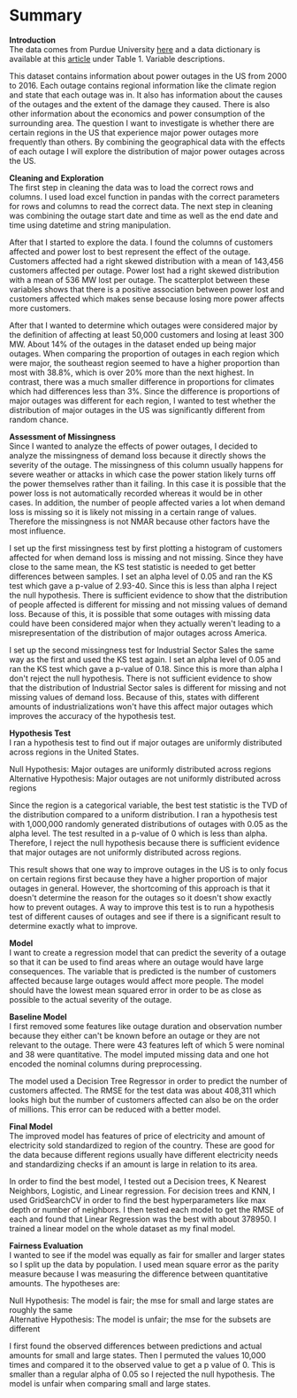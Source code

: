  # **Summary**

**Introduction** <br>
The data comes from Purdue University [here](https://engineering.purdue.edu/LASCI/research-data/outages/outagerisks) and a data dictionary is available at this [article](https://www.sciencedirect.com/science/article/pii/S2352340918307182) under Table 1. Variable descriptions.

This dataset contains information about power outages in the US from 2000 to 2016. Each outage contains regional information like the climate region and state that each outage was in. It also has information about the causes of the outages and the extent of the damage they caused. There is also other information about the economics and power consumption of the surrounding area. The question I want to investigate is whether there are certain regions in the US that experience major power outages more frequently than others. By combining the geographical data with the effects of each outage I will explore the distribution of major power outages across the US.

**Cleaning and Exploration** <br>
The first step in cleaning the data was to load the correct rows and columns. I used load excel function in pandas with the correct parameters for rows and columns to read the correct data. The next step in cleaning was combining the outage start date and time as well as the end date and time using datetime and string manipulation.

After that I started to explore the data. I found the columns of customers affected and power lost to best represent the effect of the outage. Customers affected had a right skewed distribution with a mean of 143,456 customers affected per outage. Power lost had a right skewed distribution with a mean of 536 MW lost per outage. The scatterplot between these variables shows that there is a positive association between power lost and customers affected which makes sense because losing more power affects more customers.

After that I wanted to determine which outages were considered major by the definition of affecting at least 50,000 customers and losing at least 300 MW. About 14% of the outages in the dataset ended up being major outages. When comparing the proportion of outages in each region which were major, the southeast region seemed to have a higher proportion than most with 38.8%, which is over 20% more than the next highest. In contrast, there was a much smaller difference in proportions for climates which had differences less than 3%. Since the difference is proportions of major outages was different for each region, I wanted to test whether the distribution of major outages in the US was significantly different from random chance.

**Assessment of Missingness** <br>
Since I wanted to analyze the effects of power outages, I decided to analyze the missingness of demand loss because it directly shows the severity of the outage. The missingness of this column usually happens for severe weather or attacks in which case the power station likely turns off the power themselves rather than it failing. In this case it is possible that the power loss is not automatically recorded whereas it would be in other cases. In addition, the number of people affected varies a lot when demand loss is missing so it is likely not missing in a certain range of values. Therefore the missingness is not NMAR because other factors have the most influence.

I set up the first missingness test by first plotting a histogram of customers affected for when demand loss is missing and not missing. Since they have close to the same mean, the KS test statistic is needed to get better differences between samples. I set an alpha level of 0.05 and ran the KS test which gave a p-value of 2.93-40. Since this is less than alpha I reject the null hypothesis. There is sufficient evidence to show that the distribution of people affected is different for missing and not missing values of demand loss. Because of this, it is possible that some outages with missing data could have been considered major when they actually weren't leading to a misrepresentation of the distribution of major outages across America.

I set up the second missingness test for Industrial Sector Sales the same way as the first and used the KS test again. I set an alpha level of 0.05 and ran the KS test which gave a p-value of 0.18. Since this is more than alpha I don't reject the null hypothesis. There is not sufficient evidence to show that the distribution of Industrial Sector sales is different for missing and not missing values of demand loss. Because of this, states with different amounts of industrializations won't have this affect major outages which improves the accuracy of the hypothesis test.

**Hypothesis Test** <br>
I ran a hypothesis test to find out if major outages are uniformly distributed across regions in the United States.

Null Hypothesis: Major outages are uniformly distributed across regions
Alternative Hypothesis: Major outages are not uniformly distributed across regions

Since the region is a categorical variable, the best test statistic is the TVD of the distribution compared to a uniform distribution. I ran a hypothesis test with 1,000,000 randomly generated distributions of outages with 0.05 as the alpha level. The test resulted in a p-value of 0 which is less than alpha. Therefore, I reject the null hypothesis because there is sufficient evidence that major outages are not uniformly distributed across regions.

This result shows that one way to improve outages in the US is to only focus on certain regions first because they have a higher proportion of major outages in general. However, the shortcoming of this approach is that it doesn't determine the reason for the outages so it doesn't show exactly how to prevent outages. A way to improve this test is to run a hypothesis test of different causes of outages and see if there is a significant result to determine exactly what to improve.

**Model** <br>
I want to create a regression model that can predict the severity of a outage so that it can be used to find areas where an outage would have large consequences. The variable that is predicted is the number of customers affected because large outages would affect more people. The model should have the lowest mean squared error in order to be as close as possible to the actual severity of the outage.

**Baseline Model** <br>
I first removed some features like outage duration and observation number because they either can't be known before an outage or they are not relevant to the outage. There were 43 features left of which 5 were nominal and 38 were quantitative. The model imputed missing data and one hot encoded the nominal columns during preprocessing.

The model used a Decision Tree Regressor in order to predict the number of customers affected. The RMSE for the test data was about 408,311 which looks high but the number of customers affected can also be on the order of millions. This error can be reduced with a better model.

**Final Model** <br>
The improved model has features of price of electricity and amount of electricity sold standardized to region of the country. These are good for the data because different regions usually have different electricity needs and standardizing checks if an amount is large in relation to its area.

In order to find the best model, I tested out a Decision trees, K Nearest Neighbors, Logistic, and Linear regression. For decision trees and KNN, I used GridSearchCV in order to find the best hyperparameters like max depth or number of neighbors. I then tested each model to get the RMSE of each and found that Linear Regression was the best with about 378950. I trained a linear model on the whole dataset as my final model.

**Fairness Evaluation** <br>
I wanted to see if the model was equally as fair for smaller and larger states so I split up the data by population. I used mean square error as the parity measure because I was measuring the difference between quantitative amounts. The hypotheses are:<br>

Null Hypothesis: The model is fair; the mse for small and large states are roughly the same <br>
Alternative Hypothesis: The model is unfair; the mse for the subsets are different <br>

I first found the observed differences between predictions and actual amounts for small and large states. Then I permuted the values 10,000 times and compared it to the observed value to get a p value of 0. This is smaller than a regular alpha of 0.05 so I rejected the null hypothesis. The model is unfair when comparing small and large states.
